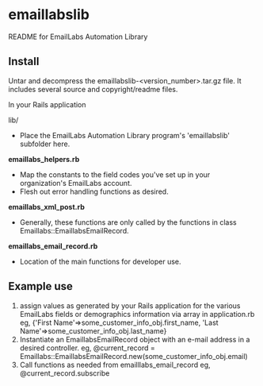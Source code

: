 emaillabslib
============

README for EmailLabs Automation Library

Install
-------

Untar and decompress the emaillabslib-<version_number>.tar.gz file.  It includes several source and copyright/readme files.

In your Rails application

lib/
  * Place the EmailLabs Automation Library program's 'emaillabslib' subfolder here.

**emaillabs_helpers.rb**
  * Map the constants to the field codes you've set up in your organization's EmailLabs account.
  * Flesh out error handling functions as desired.

**emaillabs_xml_post.rb**
  * Generally, these functions are only called by the functions in class Emaillabs::EmaillabsEmailRecord.

**emaillabs_email_record.rb**
  * Location of the main functions for developer use.


Example use
-----------
  1. assign values as generated by your Rails application for the various EmailLabs fields or demographics information via array in application.rb
    eg, {'First Name'=>some_customer_info_obj.first_name, 'Last Name'=>some_customer_info_obj.last_name}
  2. Instantiate an EmaillabsEmailRecord object with an e-mail address in a desired controller.
    eg, @current_record = Emaillabs::EmaillabsEmailRecord.new(some_customer_info_obj.email)
  3. Call functions as needed from emailllabs_email_record
    eg, @current_record.subscribe
